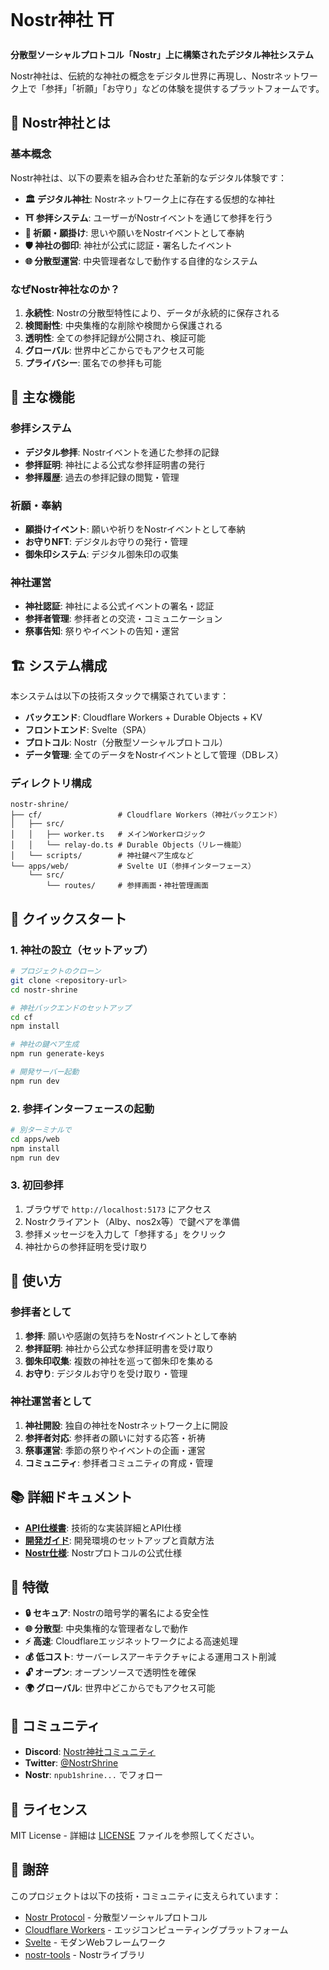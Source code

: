 # Nostr神社 ⛩️

**分散型ソーシャルプロトコル「Nostr」上に構築されたデジタル神社システム**

Nostr神社は、伝統的な神社の概念をデジタル世界に再現し、Nostrネットワーク上で「参拝」「祈願」「お守り」などの体験を提供するプラットフォームです。

## 🌸 Nostr神社とは

### 基本概念
Nostr神社は、以下の要素を組み合わせた革新的なデジタル体験です：

- **🏛️ デジタル神社**: Nostrネットワーク上に存在する仮想的な神社
- **⛩️ 参拝システム**: ユーザーがNostrイベントを通じて参拝を行う
- **🎋 祈願・願掛け**: 思いや願いをNostrイベントとして奉納
- **🛡️ 神社の御印**: 神社が公式に認証・署名したイベント
- **🌐 分散型運営**: 中央管理者なしで動作する自律的なシステム

### なぜNostr神社なのか？

1. **永続性**: Nostrの分散型特性により、データが永続的に保存される
2. **検閲耐性**: 中央集権的な削除や検閲から保護される
3. **透明性**: 全ての参拝記録が公開され、検証可能
4. **グローバル**: 世界中どこからでもアクセス可能
5. **プライバシー**: 匿名での参拝も可能

## 🎯 主な機能

### 参拝システム
- **デジタル参拝**: Nostrイベントを通じた参拝の記録
- **参拝証明**: 神社による公式な参拝証明書の発行
- **参拝履歴**: 過去の参拝記録の閲覧・管理

### 祈願・奉納
- **願掛けイベント**: 願いや祈りをNostrイベントとして奉納
- **お守りNFT**: デジタルお守りの発行・管理
- **御朱印システム**: デジタル御朱印の収集

### 神社運営
- **神社認証**: 神社による公式イベントの署名・認証
- **参拝者管理**: 参拝者との交流・コミュニケーション
- **祭事告知**: 祭りやイベントの告知・運営

## 🏗️ システム構成

本システムは以下の技術スタックで構築されています：

- **バックエンド**: Cloudflare Workers + Durable Objects + KV
- **フロントエンド**: Svelte（SPA）
- **プロトコル**: Nostr（分散型ソーシャルプロトコル）
- **データ管理**: 全てのデータをNostrイベントとして管理（DBレス）

### ディレクトリ構成
```
nostr-shrine/
├── cf/                 # Cloudflare Workers（神社バックエンド）
│   ├── src/
│   │   ├── worker.ts   # メインWorkerロジック
│   │   └── relay-do.ts # Durable Objects（リレー機能）
│   └── scripts/        # 神社鍵ペア生成など
└── apps/web/           # Svelte UI（参拝インターフェース）
    └── src/
        └── routes/     # 参拝画面・神社管理画面
```

## 🚀 クイックスタート

### 1. 神社の設立（セットアップ）
```bash
# プロジェクトのクローン
git clone <repository-url>
cd nostr-shrine

# 神社バックエンドのセットアップ
cd cf
npm install

# 神社の鍵ペア生成
npm run generate-keys

# 開発サーバー起動
npm run dev
```

### 2. 参拝インターフェースの起動
```bash
# 別ターミナルで
cd apps/web
npm install
npm run dev
```

### 3. 初回参拝
1. ブラウザで `http://localhost:5173` にアクセス
2. Nostrクライアント（Alby、nos2x等）で鍵ペアを準備
3. 参拝メッセージを入力して「参拝する」をクリック
4. 神社からの参拝証明を受け取り

## 🎌 使い方

### 参拝者として
1. **参拝**: 願いや感謝の気持ちをNostrイベントとして奉納
2. **参拝証明**: 神社から公式な参拝証明書を受け取り
3. **御朱印収集**: 複数の神社を巡って御朱印を集める
4. **お守り**: デジタルお守りを受け取り・管理

### 神社運営者として
1. **神社開設**: 独自の神社をNostrネットワーク上に開設
2. **参拝者対応**: 参拝者の願いに対する応答・祈祷
3. **祭事運営**: 季節の祭りやイベントの企画・運営
4. **コミュニティ**: 参拝者コミュニティの育成・管理

## 📚 詳細ドキュメント

- **[API仕様書](./API.md)**: 技術的な実装詳細とAPI仕様
- **[開発ガイド](./DEVELOPMENT.md)**: 開発環境のセットアップと貢献方法
- **[Nostr仕様](https://github.com/nostr-protocol/nips)**: Nostrプロトコルの公式仕様

## 🌟 特徴

- **🔒 セキュア**: Nostrの暗号学的署名による安全性
- **🌐 分散型**: 中央集権的な管理者なしで動作
- **⚡ 高速**: Cloudflareエッジネットワークによる高速処理
- **💰 低コスト**: サーバーレスアーキテクチャによる運用コスト削減
- **🔓 オープン**: オープンソースで透明性を確保
- **🌍 グローバル**: 世界中どこからでもアクセス可能

## 🤝 コミュニティ

- **Discord**: [Nostr神社コミュニティ](https://discord.gg/nostr-shrine)
- **Twitter**: [@NostrShrine](https://twitter.com/NostrShrine)
- **Nostr**: `npub1shrine...` でフォロー

## 📄 ライセンス

MIT License - 詳細は [LICENSE](./LICENSE) ファイルを参照してください。

## 🙏 謝辞

このプロジェクトは以下の技術・コミュニティに支えられています：

- [Nostr Protocol](https://github.com/nostr-protocol/nips) - 分散型ソーシャルプロトコル
- [Cloudflare Workers](https://workers.cloudflare.com/) - エッジコンピューティングプラットフォーム
- [Svelte](https://svelte.dev/) - モダンWebフレームワーク
- [nostr-tools](https://github.com/nbd-wtf/nostr-tools) - Nostrライブラリ
